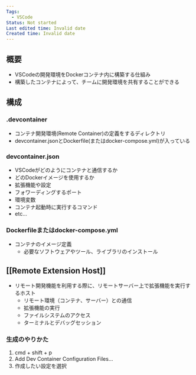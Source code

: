 ```yaml
---
Tags:
  - VSCode
Status: Not started
Last edited time: Invalid date
Created time: Invalid date
---
```

## 概要
- VSCodeの開発環境をDockerコンテナ内に構築する仕組み
- 構築したコンテナによって、チームに開発環境を共有することができる

## 構成
### .devcontainer
- コンテナ開発環境(Remote Container)の定義をするディレクトリ
- devcontainer.jsonとDockerfile(またはdocker-compose.yml)が入っている
### devcontainer.json
- VSCodeがどのようにコンテナと通信するか
- どのDockerイメージを使用するか
- 拡張機能や設定
- フォワーディングするポート
- 環境変数
- コンテナ起動時に実行するコマンド
- etc...
### Dockerfileまたはdocker-compose.yml
- コンテナのイメージ定義
	- 必要なソフトウェアやツール、ライブラリのインストール
## [[Remote Extension Host]]
- リモート開発機能を利用する際に、リモートサーバー上で拡張機能を実行するホスト
	- リモート環境（コンテナ、サーバー）との通信
	- 拡張機能の実行
	- ファイルシステムのアクセス
	- ターミナルとデバッグセッション

  

### 生成のやりかた

1. cmd + shift + p
2. Add Dev Container Configuration Files…
3. 作成したい設定を選択